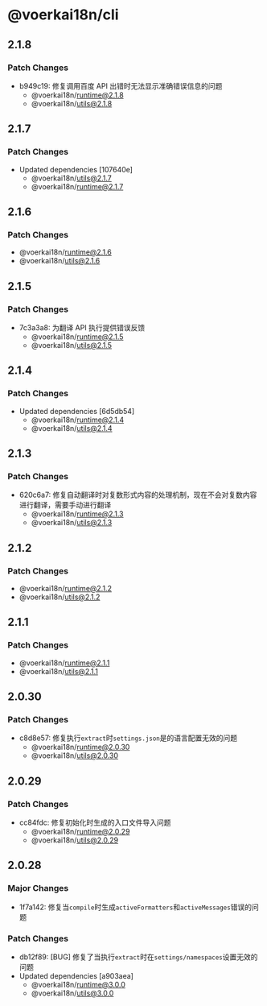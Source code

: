 # @voerkai18n/cli

## 2.1.8

### Patch Changes

- b949c19: 修复调用百度 API 出错时无法显示准确错误信息的问题
  - @voerkai18n/runtime@2.1.8
  - @voerkai18n/utils@2.1.8

## 2.1.7

### Patch Changes

- Updated dependencies [107640e]
  - @voerkai18n/utils@2.1.7
  - @voerkai18n/runtime@2.1.7

## 2.1.6

### Patch Changes

- @voerkai18n/runtime@2.1.6
- @voerkai18n/utils@2.1.6

## 2.1.5

### Patch Changes

- 7c3a3a8: 为翻译 API 执行提供错误反馈
  - @voerkai18n/runtime@2.1.5
  - @voerkai18n/utils@2.1.5

## 2.1.4

### Patch Changes

- Updated dependencies [6d5db54]
  - @voerkai18n/runtime@2.1.4
  - @voerkai18n/utils@2.1.4

## 2.1.3

### Patch Changes

- 620c6a7: 修复自动翻译时对复数形式内容的处理机制，现在不会对复数内容进行翻译，需要手动进行翻译
  - @voerkai18n/runtime@2.1.3
  - @voerkai18n/utils@2.1.3

## 2.1.2

### Patch Changes

- @voerkai18n/runtime@2.1.2
- @voerkai18n/utils@2.1.2

## 2.1.1

### Patch Changes

- @voerkai18n/runtime@2.1.1
- @voerkai18n/utils@2.1.1

## 2.0.30

### Patch Changes

- c8d8e57: 修复执行`extract`时`settings.json`是的语言配置无效的问题
  - @voerkai18n/runtime@2.0.30
  - @voerkai18n/utils@2.0.30

## 2.0.29

### Patch Changes

- cc84fdc: 修复初始化时生成的入口文件导入问题
  - @voerkai18n/runtime@2.0.29
  - @voerkai18n/utils@2.0.29

## 2.0.28

### Major Changes

- 1f7a142: 修复当`compile`时生成`activeFormatters`和`activeMessages`错误的问题

### Patch Changes

- db12f89: [BUG] 修复了当执行`extract`时在`settings/namespaces`设置无效的问题
- Updated dependencies [a903aea]
  - @voerkai18n/runtime@3.0.0
  - @voerkai18n/utils@3.0.0
